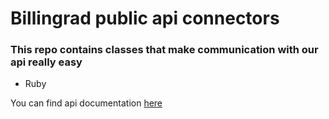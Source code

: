 # Billingrad public api connectors #

### This repo contains classes that make communication with our api really easy ###

* Ruby


You can find api documentation [here](http://my.billingrad.com/api/docs)